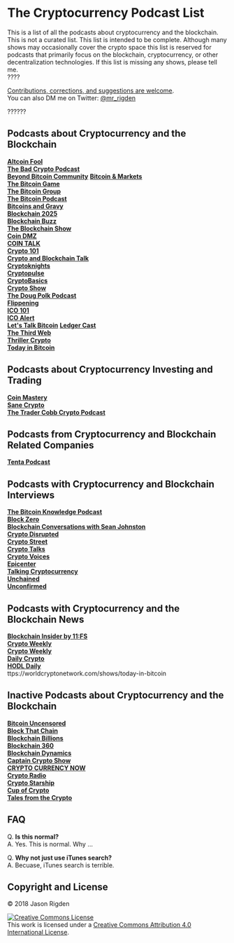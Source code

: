 # The Cryptocurrency Podcast List
This is a list of all the podcasts about cryptocurrency and the blockchain. This is not a curated list. This list is intended to be complete. Although many shows may occasionally cover the crypto space this list is reserved for podcasts that primarily focus on the blockchain, cryptocurrency, or other decentralization technologies. If this list is missing any shows, please tell me.  
????

[Contributions, corrections, and suggestions are welcome](https://github.com/jrigden/Cryptocurrency-Podcast-List/issues/new).  
You can also DM me on Twitter: [@mr_rigden](https://twitter.com/mr_rigden) 

??????

## Podcasts about Cryptocurrency and the Blockchain 

**[Altcoin Fool](http://www.altcoinfool.com/)**  
**[The Bad Crypto Podcast](https://badcryptopodcast.com/)**  
**[Beyond Bitcoin Community](https://itunes.apple.com/us/podcast/beyond-bitcoin-community/id1005806033?mt=2&ign-mpt=uo%3D4)** 
**[Bitcoin & Markets](https://itunes.apple.com/us/podcast/bitcoin-markets-with-ansel-lindner/id1117715109?mt=2&ign-mpt=uo%3D4)**  
**[The Bitcoin Game](https://itunes.apple.com/us/podcast/the-bitcoin-game/id934243681?mt=2&ign-mpt=uo%3D4)**  
**[The Bitcoin Group](https://worldcryptonetwork.com/shows/the-bitcoin-group)**  
**[The Bitcoin Podcast](https://thebitcoinpodcast.com/)**  
**[Bitcoins and Gravy](http://bitcoinsandgravy.com/)**  
**[Blockchain 2025](https://podcast.bitcoin.com/s9-Blockchain-2025)**  
**[Blockchain Buzz](https://www.theblockchain-buzz.com/)**  
**[The Blockchain Show](https://www.theblockchainshow.com/)**  
**[Coin DMZ](https://kenradio.podbean.com/)**  
**[COIN TALK](https://itunes.apple.com/us/podcast/coin-talk/id1332061471?mt=2)**  
**[Crypto 101](https://crypto101podcast.com/)**  
**[Crypto and Blockchain Talk](http://cryptoandblockchaintalk.com/)**  
**[Cryptoknights](https://cryptoknights.io/)**  
**[Cryptopulse](https://www.cryptopulse.co.uk/)**  
**[CryptoBasics](https://www.cryptobasicpodcast.com/)**  
**[Crypto Show](https://thecryptoshow.com/)**  
**[The Doug Polk Podcast](https://dougpolk.podbean.com/)**  
**[Flippening](https://itunes.apple.com/us/podcast/flippening-for-cryptocurrency-investors-bitcoin-ethereum/id1323372565?mt=2)**  
**[ICO 101](http://ico101podcast.com/)**  
**[ICO Alert](https://itunes.apple.com/us/podcast/ico-alert-podcast-cryptocurrency-blockchain-ico-interviews/id1247296251?mt=2&l=en&ign-mpt=uo%3D4)**  
**[Let's Talk Bitcoin](https://itunes.apple.com/us/podcast/the-lets-talk-bitcoin-network/id640581455?mt=2&ign-mpt=uo%3D4)** **[Ledger Cast](https://itunes.apple.com/us/podcast/ledger-cast-cryptocurrency-trading-blockchain-ecosystem/id1322087447)**  
**[The Third Web](https://itunes.apple.com/us/podcast/the-third-web/id899090462?mt=2)**  
**[Thriller Crypto](https://www.thrillerpodcast.club/)**  
**[Today in Bitcoin](https://itunes.apple.com/us/podcast/the-third-web/id899090462?mt=2)**  


## Podcasts about Cryptocurrency Investing and Trading 

**[Coin Mastery](https://itunes.apple.com/us/podcast/coin-mastery-building-your-cryptocurrency-empire/id1251624136?mt=2)**  
**[Sane Crypto](https://sanecrypto.com/podcast/)**  
**[The Trader Cobb Crypto Podcast](https://www.tradercobb.com/podcast/)**  


## Podcasts from Cryptocurrency and Blockchain Related Companies 

**[Tenta Podcast](https://anchor.fm/tenta)**

## Podcasts with Cryptocurrency and Blockchain Interviews 

**[The Bitcoin Knowledge Podcast](https://itunes.apple.com/us/podcast/the-bitcoin-knowledge-podcast/id301670981?mt=2)**  
**[Block Zero](http://www.blockzero.show/)**  
**[Blockchain Conversations with Sean Johnston](https://itunes.apple.com/us/podcast/blockchain-conversations-with-sean-johnston/id1437328236?mt=2)**  
**[Crypto Disrupted](https://cryptodisrupted.podbean.com/)**  
**[Crypto Street](https://cryptostreetpod.podbean.com/)**  
**[Crypto Talks](https://anialexander.com/crytotalks/)**  
**[Crypto Voices](https://cryptovoices.com/)**  
**[Epicenter](https://epicenter.tv/)**  
**[Talking Cryptocurrency](https://jasonrigden.com/categories/talking-cryptocurrency/)**  
**[Unchained](http://unchainedpodcast.co/)**  
**[Unconfirmed](https://unconfirmed.libsyn.com/)**  


## Podcasts with Cryptocurrency and the Blockchain News 

**[Blockchain Insider by 11:FS](https://bi.11fs.com/)**  
**[Crypto Weekly](https://itunes.apple.com/us/podcast/crypto-weekly-cryptocurrency-bitcoin-ethereum-altcoin/id1351749137?mt=2&ign-mpt=uHello)**  
**[Crypto Weekly](https://itunes.apple.com/us/podcast/crypto-weekly-cryptocurrency-bitcoin-ethereum-altcoin/id1351749137?mt=2&ign-mpt=uo%3D4)**   
**[Daily Crypto](https://itunes.apple.com/us/podcast/daily-crypto-bitcoin-blockchain-ethereum-altcoin-digital/id1281929760?mt=2)**  
**[HODL Daily](https://itunes.apple.com/us/podcast/hodl-daily-bitcoin-blockchain-cryptocurrency-ethereum/id1309178056?mt=2)**  
ttps://worldcryptonetwork.com/shows/today-in-bitcoin



## Inactive Podcasts about Cryptocurrency and the Blockchain 

**[Bitcoin Uncensored](https://itunes.apple.com/us/podcast/bitcoin-uncensored/id1046414365?mt=2)**  
**[Block That Chain](http://blockthatchain.blubrry.net/)**  
**[Blockchain Billions](https://blockchainbillionspodcast.com/)**  
**[Blockchain 360](http://www.blockchain-360.com/)**  
**[Blockchain Dynamics](https://itunes.apple.com/us/podcast/blockchain-dynamics/id1112723247?mt=2)**  
**[Captain Crypto Show](https://itunes.apple.com/us/podcast/captain-crypto-show/id1270895089?mt=2)**  
**[CRYPTO CURRENCY NOW](https://anchor.fm/crypto-currency-now)**  
**[Crypto Radio](http://cryptoradio.io/)**  
**[Crypto Starship](https://www.cryptostarship.ai/)**  
**[Cup of Crypto](http://www.cupofcrypto.com/)**  
**[Tales from the Crypto](http://shoutengine.com/TalesFromTheCrypto/)**  


## FAQ
Q. **Is this normal?**  
A. Yes. This is normal. Why ...

Q. **Why not just use iTunes search?**  
A. Becuase, iTunes search is terrible.

## Copyright and License
© 2018 Jason Rigden

<a rel="license" href="http://creativecommons.org/licenses/by/4.0/"><img alt="Creative Commons License" style="border-width:0" src="https://i.creativecommons.org/l/by/4.0/88x31.png" /></a><br />This work is licensed under a <a rel="license" href="http://creativecommons.org/licenses/by/4.0/">Creative Commons Attribution 4.0 International License</a>.

